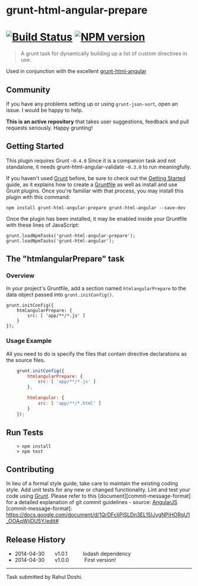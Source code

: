 # grunt-html-angular-prepare
[![Build Status](https://travis-ci.org/doshprompt/grunt-html-angular-prepare.svg?branch=master)](https://travis-ci.org/doshprompt/grunt-html-angular-prepare)
[![NPM version](https://badge.fury.io/js/grunt-html-angular-prepare.svg)](http://badge.fury.io/js/grunt-html-angular-prepare)
==========================

> A grunt task for dynamically building up a list of custom directives in use.

Used in conjunction with the excellent [grunt-html-angular](https://www.npmjs.org/package/grunt-html-angular-validate)

## Community

If you have any problems setting up or using `grunt-json-sort`, open an issue. I would be happy to help.

**This is an active repository** that takes user suggestions, feedback and pull requests seriously. Happy grunting!

## Getting Started

This plugin requires Grunt `~0.4.0`
Since it is a companion task and not standalone, it needs grunt-html-angular-validate `~0.3.0` to run meaningfully.

If you haven't used [Grunt](http://gruntjs.com/) before, be sure to check out the [Getting Started](http://gruntjs.com/getting-started) guide, as it explains how to create a [Gruntfile](http://gruntjs.com/sample-gruntfile) as well as install and use Grunt plugins. Once you're familiar with that process, you may install this plugin with this command:

	npm install grunt-html-angular-prepare grunt-html-angular --save-dev

Once the plugin has been installed, it may be enabled inside your Gruntfile with these lines of JavaScript:

	grunt.loadNpmTasks('grunt-html-angular-prepare');
    grunt.loadNpmTasks('grunt-html-angular');

## The "htmlangularPrepare" task

### Overview

In your project's Gruntfile, add a section named `htmlangularPrepare` to the data object passed into `grunt.initConfig()`.

	grunt.initConfig({
		htmlangularPrepare: {
			src: [ 'app/**/*.js' ]
		}
	});

### Usage Example

All you need to do is specify the files that contain directive declarations as the source files.

```js
	grunt.initConfig({
		htmlangularPrepare: {
			src: [ 'app/**/*.js' ]
		},

        htmlangular: {
            src: [ 'app/**/*.html' ]
        }
	});
```

## Run Tests

		> npm install
		> npm test

## Contributing

In lieu of a formal style guide, take care to maintain the existing coding style.
Add unit tests for any new or changed functionality. Lint and test your code using [Grunt](http://gruntjs.com/).
Please refer to this [document][commit-message-format] for a detailed explanation of git commit guidelines - source: [AngularJS](https://angualrjs.org)
[commit-message-format]: https://docs.google.com/document/d/1QrDFcIiPjSLDn3EL15IJygNPiHORgU1_OOAqWjiDU5Y/edit#

## Release History
    
 * 2014-04-30  v1.0.1   lodash dependency
 * 2014-04-30  v1.0.0   First version!

---

Task submitted by Rahul Doshi.